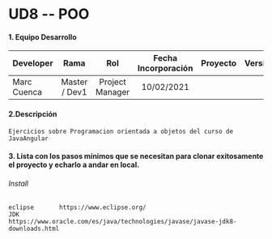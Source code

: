# UD8 -- POO


#### 1. Equipo Desarrollo 

| Developer | Rama | Rol | Fecha Incorporación | Proyecto | Versión |
| --- | :---:  | :---:  | :---:  | :---: | :---:  |
| Marc Cuenca | Master / Dev1 | Project Manager | 10/02/2021 |   |   |

#### 2.Descripción 
```
Ejercicios sobre Programacion orientada a objetos del curso de JavaAngular
```
#### 3. Lista con los pasos mínimos que se necesitan para clonar exitosamente el proyecto y echarlo a andar en local.
###### Install
```
eclipse       https://www.eclipse.org/
JDK           https://www.oracle.com/es/java/technologies/javase/javase-jdk8-downloads.html
```

